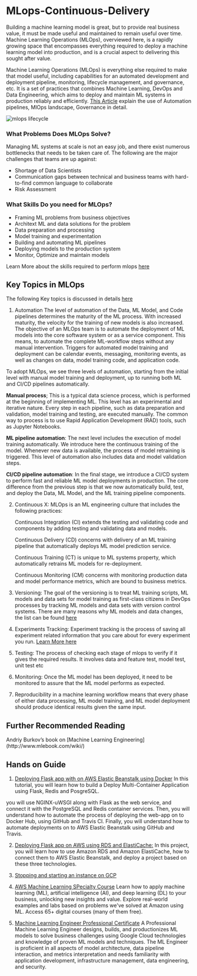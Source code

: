 # MLops-Continuous-Delivery

Building a machine learning model is great, but to provide real business value, it must be made useful and maintained to remain useful over time. Machine Learning Operations (MLOps), overviewed here, is a rapidly growing space that encompasses everything required to deploy a machine learning model into production, and is a crucial aspect to delivering this sought after value.

Machine Learning Operations (MLOps) is everything else required to make that model useful, including capabilities for an automated development and deployment pipeline, monitoring, lifecycle management, and governance, etc. It is a set of practices that combines Machine Learning, DevOps and Data Engineering, which aims to deploy and maintain ML systems in production reliably and efficiently. [This Article](https://www.kdnuggets.com/2021/03/overview-mlops.html) explain the use of Automation pipelines, MlOps landscape, Governance in detail.

![mlops lifecycle](https://www.kdnuggets.com/wp-content/uploads/fig1-overview-mlops.jpg)

<h3>What Problems Does MLOps Solve?</h3>

Managing ML systems at scale is not an easy job, and there exist numerous bottlenecks that needs to be taken care of. The following are the major challenges that teams are up against:

<ul>
  <li> Shortage of Data Scientists </li>
  <li> Communication gaps between technical and business teams with hard-to-find common language to collaborate </li>
  <li> Risk Assessment </li>
</ul>

<h3>What Skills Do you need for MLOps?</h3>

<ul>
  <li>Framing ML problems from business objectives</li>
  <li>Architext ML and data solutions for the problem</li>
  <li>Data preparation and processing</li>
  <li>Model training and experimentation</li>
  <li>Building and automating ML pipelines</li>
  <li>Deploying models to the production system</li>
  <li>Monitor, Optimize and maintain models</li>
</ul>

Learn More about the skills required to perform mlops [here](https://www.freecodecamp.org/news/what-is-mlops-machine-learning-operations-explained/)


## Key Topics in MLOps
The following Key topics is discussed in details [here](https://ml-ops.org/content/mlops-principles)
1. Automation
The level of automation of the Data, ML Model, and Code pipelines determines the maturity of the ML process. With increased maturity, the velocity for the training of new models is also increased. The objective of an MLOps team is to automate the deployment of ML models into the core software system or as a service component. This means, to automate the complete ML-workflow steps without any manual intervention. Triggers for automated model training and deployment can be calendar events, messaging, monitoring events, as well as changes on data, model training code, and application code.

  To adopt MLOps, we see three levels of automation, starting from the initial level with manual model training and deployment, up to running both ML and CI/CD pipelines   automatically.

  **Manual process**; This is a typical data science process, which is performed at the beginning of implementing ML. This level has an experimental and iterative nature. Every   step in each pipeline, such as data preparation and validation, model training and testing, are executed manually. The common way to process is to use Rapid Application     Development (RAD) tools, such as Jupyter Notebooks.

  **ML pipeline automation**: The next level includes the execution of model training automatically. We introduce here the continuous training of the model. Whenever new data is   available, the process of model retraining is triggered. This level of automation also includes data and model validation steps.

  **CI/CD pipeline automation**: In the final stage, we introduce a CI/CD system to perform fast and reliable ML model deployments in production. The core difference from the     previous step is that we now automatically build, test, and deploy the Data, ML Model, and the ML training pipeline components.

2. Continuous X:
   MLOps is an ML engineering culture that includes the following practices:

   Continuous Integration (CI) extends the testing and validating code and components by adding testing and validating data and models.

   Continuous Delivery (CD) concerns with delivery of an ML training pipeline that automatically deploys ML model prediction service.

   Continuous Training (CT) is unique to ML systems property, which automatically retrains ML models for re-deployment.

   Continuous Monitoring (CM) concerns with monitoring production data and model performance metrics, which are bound to business metrics.

3. Versioning: The goal of the versioning is to treat ML training scripts, ML models and data sets for model training as first-class citizens in DevOps processes by tracking ML models and data sets with version control systems. There are many reasons why ML models and data changes, the list can be found [here](https://ml-ops.org/content/mlops-principles#versioning)
4. Experiments Tracking: Experiment tracking is the process of saving all experiment related information that you care about for every experiment you run. [Learn More here](https://neptune.ai/blog/ml-experiment-tracking)
5. Testing: The process of checking each stage of mlops to verify if it gives the required results. It involves data and feature test, model test, unit test etc
6. Monitoring: Once the ML model has been deployed, it need to be monitored to assure that the ML model performs as expected. 
7. Reproducibility in a machine learning workflow means that every phase of either data processing, ML model training, and ML model deployment should produce identical results given the same input.

<h2>Further Recommended Reading</h2>
Andriy Burkov’s book on [Machine Learning Engineering](http://www.mlebook.com/wiki/)

## Hands on Guide
1. [Deploying Flask app with on AWS Elastic Beanstalk using Docker](https://cloudxlab.com/assessment/playlist-intro/725/deploying-flask-app-with-on-aws-elastic-beanstalk?utm_source=newsletter&utm_medium=email&utm_campaign=devopsproject-announcement)
  In this tutorial, you will learn how to build a Deploy Multi-Container Application using Flask, Redis and PosgreSQL.

  you will use NGINX-uWSGI along with Flask as the web service, and connect it with the PostgreSQL and Redis container services. Then, you will understand how to automate the  process of deploying the web-app on to Docker Hub, using GitHub and Travis CI. Finally, you will understand how to automate deployments on to AWS Elastic Beanstalk using GitHub and Travis.

2. [Deploying Flask app on AWS using RDS and ElastiCache:](https://cloudxlab.com/assessment/displayslide/6300/accessing-db-and-redis-using-environment-variables-in-docker-compose?playlist_id=727)
In this project, you will learn how to use Amazon RDS and Amazon ElastiCache, how to connect them to AWS Elastic Beanstalk, and deploy a project based on these three technologies.

3. [Stopping and starting an instance on GCP](https://cloud.google.com/compute/docs/instances/stop-start-instance)


5. [AWS Machine Learning SPecialty Course](https://aws.amazon.com/training/learn-about/machine-learning/) Learn how to apply machine learning (ML), artificial intelligence (AI), and deep learning (DL) to your business, unlocking new insights and value. Explore real-world examples and labs based on problems we've solved at Amazon using ML. Access 65+ digital courses (many of them free).


6. [Machine Learning Engineer Professional Certificate](https://cloud.google.com/certification/machine-learning-engineer) A Professional Machine Learning Engineer designs, builds, and productionizes ML models to solve business challenges using Google Cloud technologies and knowledge of proven ML models and techniques. The ML Engineer is proficient in all aspects of model architecture, data pipeline interaction, and metrics interpretation and needs familiarity with application development, infrastructure management, data engineering, and security.

